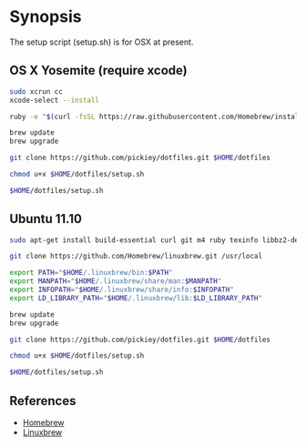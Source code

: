 Synopsis
========

The setup script (setup.sh) is for OSX at present.

OS X Yosemite (require xcode)
-------------------------------

```sh
sudo xcrun cc
xcode-select --install

ruby -e "$(curl -fsSL https://raw.githubusercontent.com/Homebrew/install/master/install)"

brew update
brew upgrade

git clone https://github.com/pickiey/dotfiles.git $HOME/dotfiles

chmod u+x $HOME/dotfiles/setup.sh

$HOME/dotfiles/setup.sh
```



Ubuntu 11.10
-------------------------------

```sh
sudo apt-get install build-essential curl git m4 ruby texinfo libbz2-dev libcurl4-openssl-dev libexpat-dev libncurses-dev zlib1g-dev

git clone https://github.com/Homebrew/linuxbrew.git /usr/local

export PATH="$HOME/.linuxbrew/bin:$PATH"
export MANPATH="$HOME/.linuxbrew/share/man:$MANPATH"
export INFOPATH="$HOME/.linuxbrew/share/info:$INFOPATH"
export LD_LIBRARY_PATH="$HOME/.linuxbrew/lib:$LD_LIBRARY_PATH"

brew update
brew upgrade

git clone https://github.com/pickiey/dotfiles.git $HOME/dotfiles

chmod u+x $HOME/dotfiles/setup.sh

$HOME/dotfiles/setup.sh
```



References
----------

- [Homebrew](http://brew.sh/index_ja.html)
- [Linuxbrew](https://github.com/Homebrew/linuxbrew)
